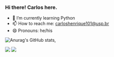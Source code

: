 ### Hi there! Carlos here.


- 🌱 I’m currently learning Python 
- 📫 How to reach me: carloshenrique101@usp.br
- 😄 Pronouns: he/his

![Anurag's GitHub stats](https://github-readme-stats.vercel.app/api?username=CarlosSilva8&show_icons=true&theme=merko),

<div> 

  <a href="https://www.instagram.com/carlos.hds_/?next=%2Fcarlos.hds_%2F" target="_blank"><img src="https://img.shields.io/badge/-Instagram-%23E4405F?style=for-the-badge&logo=instagram&logoColor=white" target="_blank"></a> 
  <a href = "mailto:carloshenrique101@usp.br@gmail.com"><img src="https://img.shields.io/badge/-Gmail-%23333?style=for-the-badge&logo=gmail&logoColor=white" target="_blank"></a>

  
</div>
